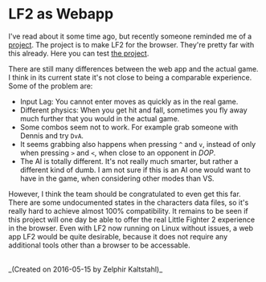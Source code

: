 # LF2 as Webapp

I've read about it some time ago, but recently someone reminded me of a [project](https://github.com/Project-F). The project is to make LF2 for the browser. They're pretty far with this already. Here you can test [the project](http://www.projectf.hk/F.LF/game/game.html).

There are still many differences between the web app and the actual game. I think in its current state it's not close to being a comparable experience. Some of the problem are:

* Input Lag: You cannot enter moves as quickly as in the real game.
* Different physics: When you get hit and fall, sometimes you fly away much further that you would in the actual game.
* Some combos seem not to work. For example grab someone with Dennis and try `DvA`.
* It seems grabbing also happens when pressing `^` and `v`, instead of only when pressing `>` and `<`, when close to an opponent in _DOP_.
* The AI is totally different. It's not really much smarter, but rather a different kind of dumb. I am not sure if this is an AI one would want to have in the game, when considering other modes than VS.

However, I think the team should be congratulated to even get this far. There are some undocumented states in the characters data files, so it's really hard to achieve almost 100% compatibility. It remains to be seen if this project will one day be able to offer the real Little Fighter 2 experience in the browser. Even with LF2 now running on Linux without issues, a web app LF2 would be quite desirable, because it does not require any additional tools other than a browser to be accessable.

<br>
_(Created on 2016-05-15 by Zelphir Kaltstahl)_
